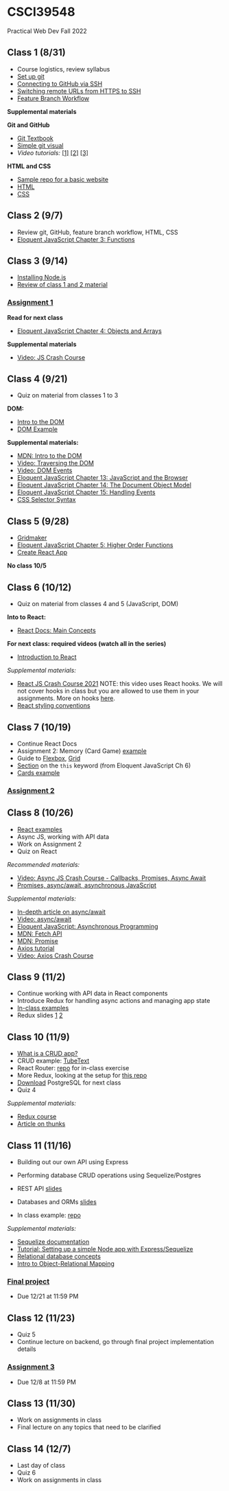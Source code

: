 # CSCI39548
Practical Web Dev Fall 2022

## Class 1 (8/31)
- Course logistics, review syllabus
- [Set up git](https://docs.github.com/en/github/getting-started-with-github/set-up-git)
- [Connecting to GitHub via SSH](https://docs.github.com/en/github/authenticating-to-github/connecting-to-github-with-ssh/about-ssh)
- [Switching remote URLs from HTTPS to SSH](https://docs.github.com/en/get-started/getting-started-with-git/managing-remote-repositories#switching-remote-urls-from-https-to-ssh)
- [Feature Branch Workflow](https://www.atlassian.com/git/tutorials/comparing-workflows/feature-branch-workflow)


**Supplemental materials**

**Git and GitHub**
- [Git Textbook](https://git-scm.com/book/en/v2)
- [Simple git visual](http://rogerdudler.github.io/git-guide/)
- *Video tutorials:* 
  [[1]](https://www.youtube.com/watch?v=HVsySz-h9r4&t=443s&ab_channel=CoreySchafer)
  [[2]](https://www.youtube.com/watch?v=SWYqp7iY_Tc&ab_channel=TraversyMedia)
  [[3]](https://www.youtube.com/watch?v=DVRQoVRzMIY&ab_channel=TechWithTim)

**HTML and CSS**
- [Sample repo for a basic website](https://github.com/mtlynch3/a_website)
- [HTML](https://www.w3schools.com/html/default.asp)
- [CSS](https://www.w3schools.com/css/default.asp)

## Class 2 (9/7)
- Review git, GitHub, feature branch workflow, HTML, CSS
- [Eloquent JavaScript Chapter 3: Functions](http://eloquentjavascript.net/03_functions.html)

## Class 3 (9/14)
- [Installing Node.js](https://nodejs.org/en/download/package-manager/)
- [Review of class 1 and 2 material](https://docs.google.com/document/d/1IiKHX0lIk7n_AlNIttbD1d1ICukPVodbYmWj0IaCSPE/edit?usp=sharing)

### [Assignment 1](https://docs.google.com/document/d/1Pf86Btnzj55v0ym_ugkQYRuqnk77RcjMK0vOW5STZaY/edit?usp=sharing)

**Read for next class**
- [Eloquent JavaScript Chapter 4: Objects and Arrays](http://eloquentjavascript.net/04_data.html)

**Supplemental materials**
- [Video: JS Crash Course](https://www.youtube.com/watch?v=hdI2bqOjy3c&ab_channel=TraversyMedia)

## Class 4 (9/21)
- Quiz on material from classes 1 to 3

**DOM:**
- [Intro to the DOM](https://www.youtube.com/watch?v=l-0nPnSvbX8)
- [DOM Example](https://gist.github.com/mtlynch3/3af5f8dd1a800a3167f8c3a3b9d36bec)

**Supplemental materials:**
- [MDN: Intro to the DOM](https://developer.mozilla.org/en-US/docs/Web/API/Document_Object_Model/Introduction)
- [Video: Traversing the DOM](https://www.youtube.com/watch?v=8LWQNnVAMh4)
- [Video: DOM Events](https://www.youtube.com/watch?v=QE1YQnhntgw)
- [Eloquent JavaScript Chapter 13: JavaScript and the Browser](http://eloquentjavascript.net/13_browser.html)
- [Eloquent JavaScript Chapter 14: The Document Object Model](http://eloquentjavascript.net/14_dom.html)
- [Eloquent JavaScript Chapter 15: Handling Events](http://eloquentjavascript.net/15_event.html)
- [CSS Selector Syntax](https://www.w3schools.com/cssref/css_selectors.asp)

## Class 5 (9/28)
- [Gridmaker](https://gist.github.com/mtlynch3/5f1f86199a3ddb12d137f9d2fe8d1900)
- [Eloquent JavaScript Chapter 5: Higher Order Functions](http://eloquentjavascript.net/05_higher_order.html)
- [Create React App](https://reactjs.org/docs/create-a-new-react-app.html#create-react-app)

**No class 10/5**

## Class 6 (10/12)
- Quiz on material from classes 4 and 5 (JavaScript, DOM)

**Into to React:**
- [React Docs: Main Concepts](https://reactjs.org/docs/hello-world.html)

**For next class: required videos (watch all in the series)**
- [Introduction to React](https://www.youtube.com/watch?v=FRjlF74_EZk&list=PLruo2gSoqleiMVEIqmvZkIpFEN_TPt0hR)

*Supplemental materials:*
- [React JS Crash Course 2021](https://www.youtube.com/watch?v=w7ejDZ8SWv8&ab_channel=TraversyMedia) NOTE: this video uses React hooks. We will not cover hooks in class but you are allowed to use them in your assignments. More on hooks [here](https://reactjs.org/docs/hooks-intro.html).
- [React styling conventions](https://github.com/airbnb/javascript/tree/master/react)

## Class 7 (10/19)
- Continue React Docs 
- Assignment 2: Memory (Card Game) [example](https://www.helpfulgames.com/subjects/brain-training/memory.html)
- Guide to [Flexbox](https://css-tricks.com/snippets/css/a-guide-to-flexbox/), [Grid](https://css-tricks.com/snippets/css/complete-guide-grid/)
- [Section](https://eloquentjavascript.net/06_object.html#p_DKj01h8Gzf) on the `this` keyword (from Eloquent JavaScript Ch 6)
- [Cards example](https://gist.github.com/mtlynch3/d03dfbb3e2c14f3a7699e4102aeb1495)

### [Assignment 2](https://docs.google.com/document/d/1Y7_bxGlXh2bFuS2PY4bw4MUGE0FIQZXxBjOUdVfbJi4/edit?usp=sharing)

## Class 8 (10/26)
- [React examples](https://github.com/mtlynch3/class8)
- Async JS, working with API data
- Work on Assignment 2
- Quiz on React

*Recommended materials:*
- [Video: Async JS Crash Course - Callbacks, Promises, Async Await](https://www.youtube.com/watch?v=PoRJizFvM7s&ab_channel=TraversyMedia)
- [Promises, async/await, asynchronous JavaScript](https://javascript.info/async)

*Supplemental materials:*
- [In-depth article on async/await](https://blog.bitsrc.io/understanding-javascript-async-and-await-with-examples-a010b03926ea)
- [Video: async/await](https://www.youtube.com/watch?v=vn3tm0quoqE&t=170s)
- [Eloquent JavaScript: Asynchronous Programming](https://eloquentjavascript.net/11_async.html)
- [MDN: Fetch API](https://developer.mozilla.org/en-US/docs/Web/API/Fetch_API)
- [MDN: Promise](https://developer.mozilla.org/en-US/docs/Web/JavaScript/Reference/Global_Objects/Promise)
- [Axios tutorial](http://zetcode.com/javascript/axios/)
- [Video: Axios Crash Course](https://www.youtube.com/watch?v=6LyagkoRWYA)

## Class 9 (11/2)
- Continue working with API data in React components
- Introduce Redux for handling async actions and managing app state
- [In-class examples](https://github.com/mtlynch3/react-examples)
- Redux slides [1](https://drive.google.com/file/d/1T4kvykmcM2MvKvnExjopJv2i4cOjZw1O/view) [2](https://drive.google.com/file/d/1CWDPOigoVDwZDc4iLEpJMJ7MN42cT3qI/view)

## Class 10 (11/9)
- [What is a CRUD app?](https://www.codecademy.com/article/what-is-crud)
- CRUD example: [TubeText](https://github.com/mtlynch3/tube-text)
- React Router: [repo](https://github.com/mtlynch3/router-example) for in-class exercise
- More Redux, looking at the setup for [this repo](https://github.com/mtlynch3/final-frontend)
- [Download](https://www.postgresql.org/download/) PostgreSQL for next class
- Quiz 4

*Supplemental materials:*
- [Redux course](https://egghead.io/courses/fundamentals-of-redux-course-from-dan-abramov-bd5cc867)
- [Article on thunks](https://medium.com/fullstack-academy/thunks-in-redux-the-basics-85e538a3fe60)

## Class 11 (11/16)
- Building out our own API using Express
- Performing database CRUD operations using Sequelize/Postgres
- REST API [slides](https://drive.google.com/file/d/1ijx6JmRUiiDI9AlPyZewh18GPgim4GJ1/view)
- Databases and ORMs [slides](https://drive.google.com/file/d/1uuGYZ-ag-NXMTLt1yp63mIdsGp_mYAWJ/view)

- In class example: [repo](https://github.com/mtlynch3/final-backend)

*Supplemental materials:*
- [Sequelize documentation](https://sequelize.org/master/)
- [Tutorial: Setting up a simple Node app with Express/Sequelize](https://www.youtube.com/watch?v=bOHysWYMZM0&ab_channel=TraversyMedia)
- [Relational database concepts](https://www.youtube.com/watch?v=NvrpuBAMddw)
- [Intro to Object-Relational Mapping](https://www.youtube.com/watch?v=dHQ-I7kr_SY)

### [Final project](https://docs.google.com/document/d/1ioCrS7uzKSkH8d-L04xMeHsq5GbkiAfwPNyLUoqrb04/edit?usp=sharing)
- Due 12/21 at 11:59 PM

## Class 12 (11/23)
- Quiz 5
- Continue lecture on backend, go through final project implementation details

### [Assignment 3](https://docs.google.com/document/d/1KO41PPwGuOw3tdXCtCvIoAzqquxWqqPuGfHtEdmOSv4/edit?usp=sharing)
- Due 12/8 at 11:59 PM

## Class 13 (11/30)
- Work on assignments in class
- Final lecture on any topics that need to be clarified

## Class 14 (12/7)
- Last day of class
- Quiz 6
- Work on assignments in class


